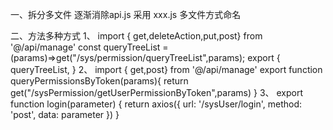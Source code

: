 一、拆分多文件
    逐渐消除api.js
    采用 xxx.js 多文件方式命名

二、方法多种方式
    1、
        import { get,deleteAction,put,post} from '@/api/manage'
        const queryTreeList = (params)=>get("/sys/permission/queryTreeList",params);
        export {
            queryTreeList,
        }
    2、
        import { get,post} from '@/api/manage'
        export function queryPermissionsByToken(params){
            return get("/sysPermission/getUserPermissionByToken",params)
        }
    3、
        export function login(parameter) {
        return axios({
            url: '/sysUser/login',
            method: 'post',
            data: parameter
        })
        }
